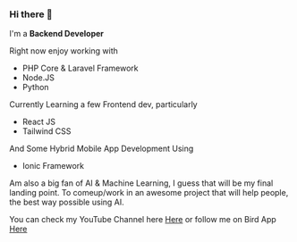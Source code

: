 ### Hi there 👋

I'm a **Backend Developer**

Right now enjoy working with 
- PHP Core & Laravel Framework
- Node.JS
- Python

Currently Learning a few Frontend dev, particularly
- React JS
- Tailwind CSS

And Some Hybrid Mobile App Development Using
- Ionic Framework

Am also a big fan of AI & Machine Learning, I guess that will be my final landing point. To comeup/work in an
awesome project that will help people, the best way possible using AI.

You can check my YouTube Channel here [Here](https://youtube.com/c/survtech) or follow me on Bird App [Here](https://twitter.com/njungejnr)
<!-- dev -->
<!-- devend -->



